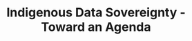 ---
airtable_createdTime: '2023-02-21T04:39:05.000Z'
airtable_id: reccqWAQ9ewtKEnWU
attachments:
- /assets/pdg/indigenous-data-sovereignty-toward-an-agenda-INDIGENOUS DATA.pdf
link: https://library.oapen.org/bitstream/handle/20.500.12657/31875/624262.pdf
table: sources
title: Indigenous Data Sovereignty - Toward an Agenda
---